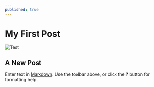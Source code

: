 ```yaml
---
published: true
---
```

# My First Post
![Test](/emerald/img/Emerald01.png"Test")
## A New Post

Enter text in [Markdown](http://daringfireball.net/projects/markdown/). Use the toolbar above, or click the **?** button for formatting help.

